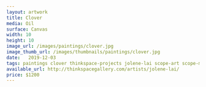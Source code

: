 ```yaml
---
layout: artwork
title: Clover
media: Oil
surface: Canvas
width: 10
height: 10
image_url: /images/paintings/clover.jpg
image_thumb_url: /images/thumbnails/paintings/clover.jpg
date:   2019-12-03
tags: paintings clover thinkspace-projects jolene-lai scope-art scope-miami
available_url: http://thinkspacegallery.com/artists/jolene-lai/
price: $1200
---
```

